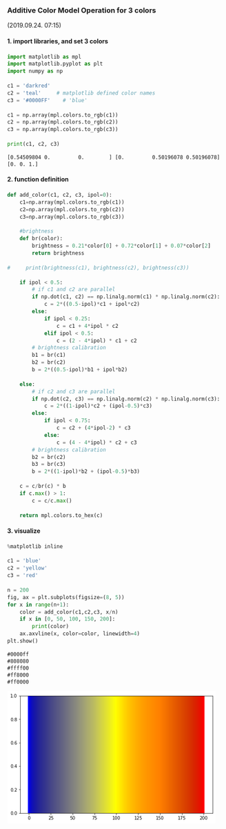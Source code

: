 ### **Additive Color Model Operation for 3 colors**
(2019.09.24. 07:15)

#### 1. import libraries, and set 3 colors


```python
import matplotlib as mpl
import matplotlib.pyplot as plt
import numpy as np

c1 = 'darkred'
c2 = 'teal'     # matplotlib defined color names
c3 = '#0000FF'    # 'blue'

c1 = np.array(mpl.colors.to_rgb(c1))
c2 = np.array(mpl.colors.to_rgb(c2))
c3 = np.array(mpl.colors.to_rgb(c3))

print(c1, c2, c3)
```

    [0.54509804 0.         0.        ] [0.         0.50196078 0.50196078] [0. 0. 1.]


#### 2. function definition


```python
def add_color(c1, c2, c3, ipol=0):
    c1=np.array(mpl.colors.to_rgb(c1))
    c2=np.array(mpl.colors.to_rgb(c2))
    c3=np.array(mpl.colors.to_rgb(c3))
    
    #brightness
    def br(color):
        brightness = 0.21*color[0] + 0.72*color[1] + 0.07*color[2]
        return brightness
    
#     print(brightness(c1), brightness(c2), brightness(c3))
    
    if ipol < 0.5:
        # if c1 and c2 are parallel
        if np.dot(c1, c2) == np.linalg.norm(c1) * np.linalg.norm(c2):
            c = 2*((0.5-ipol)*c1 + ipol*c2)
        else:
            if ipol < 0.25:
                c = c1 + 4*ipol * c2
            elif ipol < 0.5:
                c = (2 - 4*ipol) * c1 + c2
        # brightness calibration
        b1 = br(c1)
        b2 = br(c2)
        b = 2*((0.5-ipol)*b1 + ipol*b2)
        
    else:
        # if c2 and c3 are parallel
        if np.dot(c2, c3) == np.linalg.norm(c2) * np.linalg.norm(c3):
            c = 2*((1-ipol)*c2 + (ipol-0.5)*c3)
        else:
            if ipol < 0.75:
                c = c2 + (4*ipol-2) * c3
            else:
                c = (4 - 4*ipol) * c2 + c3
        # brightness calibration
        b2 = br(c2)
        b3 = br(c3)
        b = 2*((1-ipol)*b2 + (ipol-0.5)*b3)
    
    c = c/br(c) * b
    if c.max() > 1:
        c = c/c.max()
        
    return mpl.colors.to_hex(c)
```

#### 3. visualize


```python
%matplotlib inline

c1 = 'blue'
c2 = 'yellow'
c3 = 'red'

n = 200
fig, ax = plt.subplots(figsize=(8, 5))
for x in range(n+1):
    color = add_color(c1,c2,c3, x/n)
    if x in [0, 50, 100, 150, 200]:
        print(color)
    ax.axvline(x, color=color, linewidth=4) 
plt.show()
```

    #0000ff
    #808080
    #ffff00
    #ff8000
    #ff0000



![png](output_6_1.png)



```python

```
